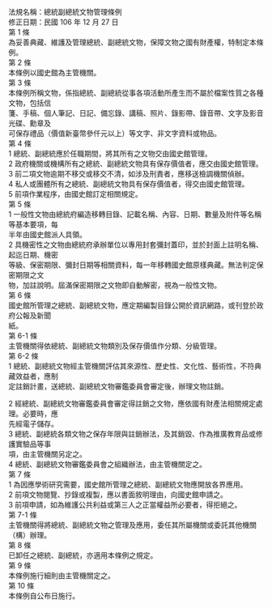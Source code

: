 法規名稱：總統副總統文物管理條例  
修正日期：民國 106 年 12 月 27 日  
第 1 條  
為妥善典藏、維護及管理總統、副總統文物，保障文物之國有財產權，特制定本條例。  
第 2 條  
本條例以國史館為主管機關。  
第 3 條  
本條例所稱文物，係指總統、副總統從事各項活動所產生而不屬於檔案性質之各種文物，包括信  
箋、手稿、個人筆記、日記、備忘錄、講稿、照片、錄影帶、錄音帶、文字及影音光碟、勳章及  
可保存禮品（價值新臺幣參仟元以上）等文字、非文字資料或物品。  
第 4 條  
1 總統、副總統應於任職期間，將其所有之文物交由國史館管理。  
2 政府機關或機構所有之總統、副總統文物具有保存價值者，應交由國史館管理。  
3 前二項文物逾期不移交或移交不清，如涉及刑責者，應移送檢調機關偵辦。  
4 私人或團體所有之總統、副總統文物具有保存價值者，得交由國史館管理。  
5 前項作業程序，由國史館訂定相關規定。  
第 5 條  
1 一般性文物由總統府編造移轉目錄、記載名稱、內容、日期、數量及附件等名稱等基本要項，每  
半年由國史館派人具領。  
2 具機密性之文物由總統府承辦單位以專用封套彌封蓋印，並於封面上註明名稱、起迄日期、機密  
等級、保密期限、彌封日期等相關資料，每一年移轉國史館原樣典藏。無法判定保密期限之文  
物，加註說明。屆滿保密期限之文物即自動解密，視為一般性文物。  
第 6 條  
國史館所管理之總統、副總統文物，應定期編製目錄公開於資訊網路，或刊登於政府公報及新聞  
紙。  
第 6-1 條  
主管機關得依總統、副總統文物類別及保存價值作分類、分級管理。  
第 6-2 條  
1 總統、副總統文物經主管機關評估其來源性、歷史性、文化性、藝術性，不符典藏效益者，應制  
定註銷計畫，送總統、副總統文物審鑑委員會審定後，辦理文物註銷。  


2 經總統、副總統文物審鑑委員會審定得註銷之文物，應依國有財產法相關規定處理。必要時，應  
先經電子儲存。  
3 總統、副總統各類文物之保存年限與註銷辦法，及其銷毀、作為推廣教育品或修護實驗品等事  
項，由主管機關另定之。  
4 總統、副總統文物審鑑委員會之組織辦法，由主管機關定之。  
第 7 條  
1 為因應學術研究需要，國史館所管理之總統、副總統文物應開放各界應用。  
2 前項文物閱覽、抄錄或複製，應以書面敘明理由，向國史館申請之。  
3 前項申請，如為維護公共利益或第三人之正當權益所必要者，得拒絕之。  
第 7-1 條  
主管機關得將總統、副總統文物之管理及應用，委任其所屬機關或委託其他機關（構）辦理。  
第 8 條  
已卸任之總統、副總統，亦適用本條例之規定。  
第 9 條  
本條例施行細則由主管機關定之。  
第 10 條  
本條例自公布日施行。  


